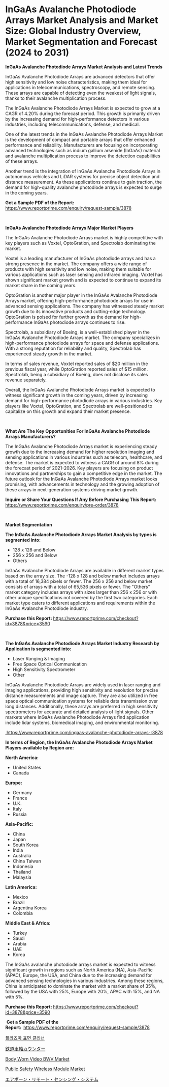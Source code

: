 <p><h1>InGaAs Avalanche Photodiode Arrays Market Analysis and Market Size: Global Industry Overview, Market Segmentation and Forecast (2024 to 2031)</h1></p><p><strong>InGaAs Avalanche Photodiode Arrays Market Analysis and Latest Trends</strong></p>
<p><p>InGaAs Avalanche Photodiode Arrays are advanced detectors that offer high sensitivity and low noise characteristics, making them ideal for applications in telecommunications, spectroscopy, and remote sensing. These arrays are capable of detecting even the weakest of light signals, thanks to their avalanche multiplication process.</p><p>The InGaAs Avalanche Photodiode Arrays Market is expected to grow at a CAGR of 4.20% during the forecast period. This growth is primarily driven by the increasing demand for high-performance detectors in various industries, including telecommunications, defense, and medical.</p><p>One of the latest trends in the InGaAs Avalanche Photodiode Arrays Market is the development of compact and portable arrays that offer enhanced performance and reliability. Manufacturers are focusing on incorporating advanced technologies such as indium gallium arsenide (InGaAs) material and avalanche multiplication process to improve the detection capabilities of these arrays.</p><p>Another trend is the integration of InGaAs Avalanche Photodiode Arrays in autonomous vehicles and LiDAR systems for precise object detection and distance measurement. As these applications continue to gain traction, the demand for high-quality avalanche photodiode arrays is expected to surge in the coming years.</p></p>
<p><strong>Get a Sample PDF of the Report:&nbsp;</strong> <a href="https://www.reportprime.com/enquiry/request-sample/3878">https://www.reportprime.com/enquiry/request-sample/3878</a></p>
<p>&nbsp;</p>
<p><strong>InGaAs Avalanche Photodiode Arrays Major Market Players</strong></p>
<p><p>The InGaAs Avalanche Photodiode Arrays market is highly competitive with key players such as Voxtel, OptoGration, and Spectrolab dominating the market. </p><p>Voxtel is a leading manufacturer of InGaAs photodiode arrays and has a strong presence in the market. The company offers a wide range of products with high sensitivity and low noise, making them suitable for various applications such as laser sensing and infrared imaging. Voxtel has shown significant market growth and is expected to continue to expand its market share in the coming years.</p><p>OptoGration is another major player in the InGaAs Avalanche Photodiode Arrays market, offering high-performance photodiode arrays for use in advanced sensing applications. The company has witnessed steady market growth due to its innovative products and cutting-edge technology. OptoGration is poised for further growth as the demand for high-performance InGaAs photodiode arrays continues to rise.</p><p>Spectrolab, a subsidiary of Boeing, is a well-established player in the InGaAs Avalanche Photodiode Arrays market. The company specializes in high-performance photodiode arrays for space and defense applications. With a strong reputation for reliability and quality, Spectrolab has experienced steady growth in the market. </p><p>In terms of sales revenue, Voxtel reported sales of $20 million in the previous fiscal year, while OptoGration reported sales of $15 million. Spectrolab, being a subsidiary of Boeing, does not disclose its sales revenue separately. </p><p>Overall, the InGaAs Avalanche Photodiode Arrays market is expected to witness significant growth in the coming years, driven by increasing demand for high-performance photodiode arrays in various industries. Key players like Voxtel, OptoGration, and Spectrolab are well-positioned to capitalize on this growth and expand their market presence.</p></p>
<p>&nbsp;</p>
<p><strong>What Are The Key Opportunities For InGaAs Avalanche Photodiode Arrays Manufacturers?</strong></p>
<p><p>The InGaAs Avalanche Photodiode Arrays market is experiencing steady growth due to the increasing demand for higher resolution imaging and sensing applications in various industries such as telecom, healthcare, and defense. The market is expected to witness a CAGR of around 8% during the forecast period of 2021-2026. Key players are focusing on product innovations and partnerships to gain a competitive edge in the market. The future outlook for the InGaAs Avalanche Photodiode Arrays market looks promising, with advancements in technology and the growing adoption of these arrays in next-generation systems driving market growth.</p></p>
<p><strong>Inquire or Share Your Questions If Any Before Purchasing This Report:</strong> <a href="https://www.reportprime.com/enquiry/pre-order/3878">https://www.reportprime.com/enquiry/pre-order/3878</a></p>
<p>&nbsp;</p>
<p><strong>Market Segmentation</strong></p>
<p><strong>The InGaAs Avalanche Photodiode Arrays Market Analysis by types is segmented into:</strong></p>
<p><ul><li>128 x 128 and Below</li><li>256 x 256 and Below</li><li>Others</li></ul></p>
<p><p>InGaAs Avalanche Photodiode Arrays are available in different market types based on the array size. The -128 x 128 and below market includes arrays with a total of 16,384 pixels or fewer. The 256 x 256 and below market consists of arrays with a total of 65,536 pixels or fewer. The "Others" market category includes arrays with sizes larger than 256 x 256 or with other unique specifications not covered by the first two categories. Each market type caters to different applications and requirements within the InGaAs Avalanche Photodiode industry.</p></p>
<p><strong>Purchase this Report:&nbsp;</strong><a href="https://www.reportprime.com/checkout?id=3878&price=3590">https://www.reportprime.com/checkout?id=3878&price=3590</a></p>
<p>&nbsp;</p>
<p><strong>The InGaAs Avalanche Photodiode Arrays Market Industry Research by Application is segmented into:</strong></p>
<p><ul><li>Laser Ranging & Imaging</li><li>Free Space Optical Communication</li><li>High Sensitivity Spectrometer</li><li>Other</li></ul></p>
<p><p>InGaAs Avalanche Photodiode Arrays are widely used in laser ranging and imaging applications, providing high sensitivity and resolution for precise distance measurements and image capture. They are also utilized in free space optical communication systems for reliable data transmission over long distances. Additionally, these arrays are preferred in high sensitivity spectrometers for accurate and detailed analysis of light signals. Other markets where InGaAs Avalanche Photodiode Arrays find application include lidar systems, biomedical imaging, and environmental monitoring.</p></p>
<p><a href="https://www.reportprime.com/ingaas-avalanche-photodiode-arrays-r3878">&nbsp;https://www.reportprime.com/ingaas-avalanche-photodiode-arrays-r3878</a></p>
<p><strong>In terms of Region, the InGaAs Avalanche Photodiode Arrays Market Players available by Region are:</strong></p>
<p>
    <p> <strong> North America: </strong>
        <ul>
            <li>United States</li>
            <li>Canada</li>
        </ul>
        </p> 
    <p> <strong> Europe: </strong>
        <ul>
            <li>Germany</li>
            <li>France</li>
            <li>U.K.</li>
            <li>Italy</li>
            <li>Russia</li>
        </ul>
        </p> 
    <p> <strong> Asia-Pacific: </strong>
        <ul>
            <li>China</li>
            <li>Japan</li>
            <li>South Korea</li>
            <li>India</li>
            <li>Australia</li>
            <li>China Taiwan</li>
            <li>Indonesia</li>
            <li>Thailand</li>
            <li>Malaysia</li>
        </ul>
        </p> 
    <p> <strong> Latin America: </strong>
        <ul>
            <li>Mexico</li>
            <li>Brazil</li>
            <li>Argentina Korea</li>
            <li>Colombia</li>
        </ul>
        </p> 
    <p> <strong> Middle East & Africa: </strong>
        <ul>
            <li>Turkey</li>
            <li>Saudi</li>
            <li>Arabia</li>
            <li>UAE</li>
            <li>Korea</li>
        </ul>
    </p>
    </p>
<p><p>The InGaAs avalanche photodiode arrays market is expected to witness significant growth in regions such as North America (NA), Asia-Pacific (APAC), Europe, the USA, and China due to the increasing demand for advanced sensing technologies in various industries. Among these regions, China is anticipated to dominate the market with a market share of 35%, followed by the USA with 25%, Europe with 20%, APAC with 15%, and NA with 5%.</p></p>
<p><strong>Purchase this Report: </strong><a href="https://www.reportprime.com/checkout?id=3878&price=3590">https://www.reportprime.com/checkout?id=3878&price=3590</a></p>
<p>&nbsp;<strong>Get a Sample PDF of the Report:&nbsp;&nbsp;</strong><a href="https://www.reportprime.com/enquiry/request-sample/3878">https://www.reportprime.com/enquiry/request-sample/3878</a></p>
<p><strong></strong></p>
<p><p><a href="https://medium.com/@cierrahayes645/%ED%94%8C%EB%9D%BC%EC%A6%88%EB%A7%88-%ED%91%9C%EB%A9%B4-%EC%B2%AD%EC%86%8C%EA%B8%B0-%EC%8B%9C%EC%9E%A5-%EA%B7%9C%EB%AA%A8-%EC%8B%9C%EC%9E%A5-%EC%A0%84%EB%A7%9D-%EB%B0%8F-%EC%8B%9C%EC%9E%A5-%EC%98%88%EC%B8%A1-2024%EB%85%84%EB%B6%80%ED%84%B0-2031%EB%85%84%EA%B9%8C%EC%A7%80-02cde03bc7f6">플라즈마 표면 클리너</a></p><p><a href="https://medium.com/@jacksonwiza1924/%E9%89%84%E9%81%93%E7%94%A8%E3%82%A2%E3%82%AF%E3%82%B9%E3%83%AB%E3%82%AB%E3%82%A6%E3%83%B3%E3%82%BF%E3%83%BC%E3%81%AE%E5%B8%82%E5%A0%B4-%E7%AB%B6%E4%BA%89%E5%88%86%E6%9E%90-%E5%B8%82%E5%A0%B4%E5%8B%95%E5%90%91-2031%E5%B9%B4%E3%81%BE%E3%81%A7%E3%81%AE%E4%BA%88%E6%B8%AC-7061d7fe52e9">鉄道車軸カウンター</a></p><p><a href="https://github.com/singletonthaxterkelliehr2df/Market-Research-Report-List-2/blob/main/body-worn-video-bwv-market.md">Body Worn Video BWV Market</a></p><p><a href="https://github.com/kufem1/Market-Research-Report-List-2/blob/main/public-safety-wireless-module-market.md">Public Safety Wireless Module Market</a></p><p><a href="https://github.com/VernieBarton2023/Market-Research-Report-List-1/blob/main/594288673254.md">エアボーン・リモート・センシング・システム</a></p></p>